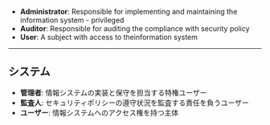 
- **Administrator**: Responsible for implementing and maintaining the information system - privileged
- **Auditor**: Responsible for auditing the compliance with security policy
- **User**: A subject with access to theinformation system

---
## システム

- **管理者**: 情報システムの実装と保守を担当する特権ユーザー
- **監査人**: セキュリティポリシーの遵守状況を監査する責任を負うユーザー
- **ユーザー**: 情報システムへのアクセス権を持つ主体

